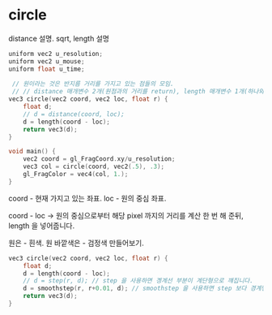 # circle 

distance 설명.
sqrt, length 설명

``` c
uniform vec2 u_resolution;
uniform vec2 u_mouse;
uniform float u_time;
 
 // 원이라는 것은 반지름 거리를 가지고 있는 점들의 모임. 
 // // distance 매개변수 2개(원점과의 거리를 return), length 매개변수 1개(하나와 원점과의 거리를 return). -> 서로 같음. 
vec3 circle(vec2 coord, vec2 loc, float r) {
    float d; 
    // d = distance(coord, loc);
    d = length(coord - loc);
    return vec3(d);  
}

void main() {
    vec2 coord = gl_FragCoord.xy/u_resolution; 
    vec3 col = circle(coord, vec2(.5), .3);
    gl_FragColor = vec4(col, 1.);
}
```

coord - 현재 가지고 있는 좌표.
loc - 원의 중심 좌표.

coord - loc -> 원의 중심으로부터 해당 pixel 까지의 거리를 계산 한 번 해 준뒤, length 을 넣어줍니다.



원은 - 흰색.
원 바깥색은 - 검정색 만들어보기.

``` c++
vec3 circle(vec2 coord, vec2 loc, float r) {
    float d;
    d = length(coord - loc); 
    // d = step(r, d); // step 을 사용하면 곙계선 부분이 계단형으로 꺠집니다. 
    d = smoothstep(r, r+0.01, d); // smoothstep 을 사용하면 step 보다 경계면이 부드러워 집니다.
    return vec3(d);
}
```

